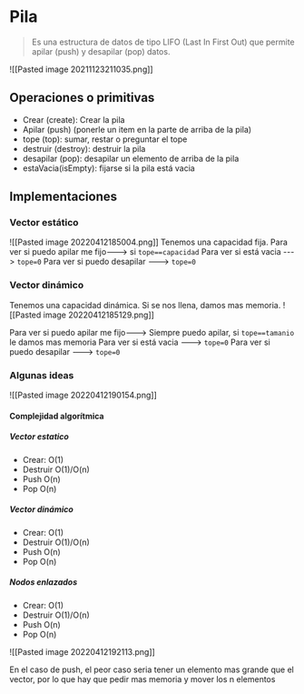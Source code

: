 # Pila
> Es una estructura de datos de tipo LIFO (Last In First Out) que permite apilar (push) y desapilar (pop) datos.


![[Pasted image 20211123211035.png]]
## Operaciones o primitivas
- Crear (create): Crear la pila
- Apilar (push) (ponerle un item en la parte de arriba de la pila)
- tope (top): sumar, restar o preguntar el tope
- destruir (destroy): destruir la pila
- desapilar (pop): desapilar un elemento de arriba de la pila
- estaVacia(isEmpty): fijarse si la pila está vacia

## Implementaciones
### Vector estático
![[Pasted image 20220412185004.png]]
Tenemos una capacidad fija.
Para ver si puedo apilar me fijo---> si `tope==capacidad`
Para ver si está vacia ---> `tope=0`
Para ver si puedo desapilar ---> `tope=0` 

### Vector dinámico
Tenemos una capacidad dinámica. Si se nos llena, damos mas memoria. 
![[Pasted image 20220412185129.png]]

Para ver si puedo apilar me fijo---> Siempre puedo apilar, si `tope==tamanio` le damos mas memoria
Para ver si está vacia ---> `tope=0`
Para ver si puedo desapilar ---> `tope=0` 

### Algunas ideas
![[Pasted image 20220412190154.png]]

#### Complejidad algorítmica
##### Vector estatico 
- Crear:
				O(1)
- Destruir 
				O(1)/O(n)
- Push
				O(n)
- Pop
				O(n)

##### Vector dinámico
- Crear:
				O(1)
- Destruir 
				O(1)/O(n)
- Push
				O(n)
- Pop
				O(n)

##### Nodos enlazados
- Crear:
				O(1)
- Destruir 
				O(1)/O(n)
- Push
				O(n)
- Pop
				O(n)


![[Pasted image 20220412192113.png]]

En el caso de push, el peor caso seria tener un elemento mas grande que el vector, por lo que hay que pedir mas memoria y mover los n elementos